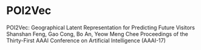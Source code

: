 # POI2Vec
POI2Vec: Geographical Latent Representation for Predicting Future Visitors
Shanshan Feng, Gao Cong, Bo An, Yeow Meng Chee
Proceedings of the Thirty-First AAAI Conference on Artificial Intelligence (AAAI-17)
